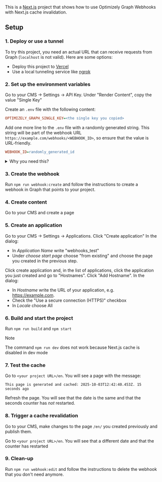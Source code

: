 This is a [Next.js](https://nextjs.org) project that shows how to use Optimizely Graph Webhooks with Next.js cache invalidation.

## Setup

### 1. Deploy or use a tunnel

To try this project, you need an actual URL that can receive requests from Graph (`localhost` is not valid). Here are some options:

- Deploy this project to [Vercel](https://vercel.com)
- Use a local tunneling service like [ngrok](https://ngrok.com)

### 2. Set up the environment variables

Go to your CMS &rarr; Settings &rarr; API Key. Under "Render Content", copy the value "Single Key"

Create an `.env` file with the following content:

```ini
OPTIMIZELY_GRAPH_SINGLE_KEY=<the single key you copied>
```

Add one more line to the `.env` file with a randomly generated string. This string will be part of the webhook URL `https://example.com/webhooks/<WEBHOOK_ID>`, so ensure that the value is URL-friendly.

```ini
WEBHOOK_ID=randomly_generated_id
```

<details>
<summary>Why you need this?</summary>

Webhook URLs are public endpoints. Anyone with the URL will be able to revoke a cache. The `WEBHOOK_ID` environment variable ensures that the webhook URL is not publicly known. Treat the variable as a password or a token

</details>

### 3. Create the webhook

Run `npm run webhook:create` and follow the instructions to create a webhook in Graph that points to your project.

### 4. Create content

Go to your CMS and create a page

### 5. Create an application

Go to your CMS &rarr; Settings &rarr; Applications. Click "Create application" In the dialog:

- In _Application Name_ write "webhooks_test"
- Under _choose start page_ choose "from existing" and choose the page you created in the previous step.

Click create application and, in the list of applications, click the application you just created and go to "Hostnames". Click "Add Hostname". In the dialog:

- In _Hostname_ write the URL of your application, e.g. https://example.com.
- Check the "Use a secure connection (HTTPS)" checkbox
- In _Locale_ choose All

### 6. Build and start the project

Run `npm run build` and `npm start`

> [!Note]
> The command `npm run dev` does not work because Next.js cache is disabled in dev mode

### 7. Test the cache

Go to `<your project URL>/en`. You will see a page with the message:

```
This page is generated and cached: 2025-10-03T12:42:40.453Z. 15 seconds ago
```

Refresh the page. You will see that the date is the same and that the seconds counter has _not_ restarted.

### 8. Trigger a cache revalidation

Go to your CMS, make changes to the page `/en/` you created previously and publish them.

Go to `<your project URL>/en`. You will see that a different date and that the counter has restarted

### 9. Clean-up

Run `npm run webhook:edit` and follow the instructions to delete the webhook that you don't need anymore.
